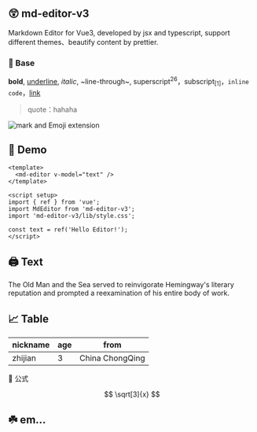 ## 😲 md-editor-v3

Markdown Editor for Vue3, developed by jsx and typescript, support different themes、beautify content by prettier.

### 🤖 Base

**bold**, <u>underline</u>, _italic_, ~line-through~, superscript<sup>26</sup>，subscript<sub>[1]</sub>，`inline code`，[link](https://imbf.cc)

> quote：hahaha

![mark and Emoji extension](https://imzbf.github.io/md-editor-v3/imgs/mark_emoji.gif)

## 🤗 Demo

```vue
<template>
  <md-editor v-model="text" />
</template>

<script setup>
import { ref } from 'vue';
import MdEditor from 'md-editor-v3';
import 'md-editor-v3/lib/style.css';

const text = ref('Hello Editor!');
</script>
```

## 🖨 Text

The Old Man and the Sea served to reinvigorate Hemingway's literary reputation and prompted a reexamination of his entire body of work.

## 📈 Table

| nickname | age | from            |
| -------- | --- | --------------- |
| zhijian  | 3   | China ChongQing |

📏 公式

$$
\sqrt[3]{x}
$$

## ☘️ em...
